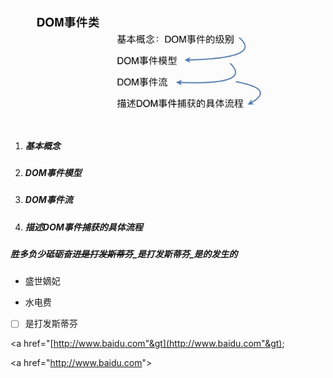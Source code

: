 ![](/assets/import8.png)

1. ##### 基本概念
2. ##### DOM事件模型
3. ##### DOM事件流
4. ##### 描述DOM事件捕获的具体流程

##### **胜多负少砥砺奋进**~~是打发斯蒂芬~~_是打发斯蒂芬_是的发生的

* 盛世嫡妃

* 水电费

* [ ] 是打发斯蒂芬

&lt;a href="[http://www.baidu.com"&gt](http://www.baidu.com"&gt);

&lt;a href="http://www.baidu.com"&gt;

